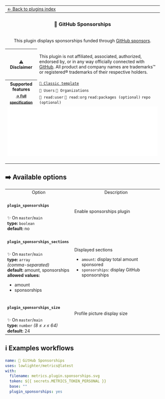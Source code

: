 <!--header-->
<table>
  <tr><td colspan="2"><a href="/README.md#-plugins">← Back to plugins index</a></td></tr>
  <tr><th colspan="2"><h3>💝 GitHub Sponsorships</h3></th></tr>
  <tr><td colspan="2" align="center"><p>This plugin displays sponsorships funded through <a href="https://github.com/sponsors/">GitHub sponsors</a>.</p>
</td></tr>
  <tr><th>⚠️ Disclaimer</th><td><p>This plugin is not affiliated, associated, authorized, endorsed by, or in any way officially connected with <a href="https://github.com">GitHub</a>.
All product and company names are trademarks™ or registered® trademarks of their respective holders.</p>
</td></tr>
  <tr>
    <th rowspan="3">Supported features<br><sub><a href="metadata.yml">→ Full specification</a></sub></th>
    <td><a href="/source/templates/classic/README.md"><code>📗 Classic template</code></a></td>
  </tr>
  <tr>
    <td><code>👤 Users</code> <code>👥 Organizations</code></td>
  </tr>
  <tr>
    <td><code>🔑 read:user</code> <code>🔑 read:org</code> <code>read:packages (optional)</code> <code>repo (optional)</code></td>
  </tr>
  <tr>
    <td colspan="2" align="center">
      <img src="https://github.com/lowlighter/metrics/blob/examples/metrics.plugin.sponsorships.svg" alt=""></img>
      <img width="900" height="1" alt="">
    </td>
  </tr>
</table>
<!--/header-->

## ➡️ Available options

<!--options-->
<table>
  <tr>
    <td align="center" nowrap="nowrap">Option</i></td><td align="center" nowrap="nowrap">Description</td>
  </tr>
  <tr>
    <td nowrap="nowrap"><h4><code>plugin_sponsorships</code></h4></td>
    <td rowspan="2"><p>Enable sponsorships plugin</p>
<img width="900" height="1" alt=""></td>
  </tr>
  <tr>
    <td nowrap="nowrap">✨ On <code>master</code>/<code>main</code><br>
<b>type:</b> <code>boolean</code>
<br>
<b>default:</b> no<br></td>
  </tr>
  <tr>
    <td nowrap="nowrap"><h4><code>plugin_sponsorships_sections</code></h4></td>
    <td rowspan="2"><p>Displayed sections</p>
<ul>
<li><code>amount</code>: display total amount sponsored</li>
<li><code>sponsorships</code>: display GitHub sponsorships</li>
</ul>
<img width="900" height="1" alt=""></td>
  </tr>
  <tr>
    <td nowrap="nowrap">✨ On <code>master</code>/<code>main</code><br>
<b>type:</b> <code>array</code>
<i>(comma-separated)</i>
<br>
<b>default:</b> amount, sponsorships<br>
<b>allowed values:</b><ul><li>amount</li><li>sponsorships</li></ul></td>
  </tr>
  <tr>
    <td nowrap="nowrap"><h4><code>plugin_sponsorships_size</code></h4></td>
    <td rowspan="2"><p>Profile picture display size</p>
<img width="900" height="1" alt=""></td>
  </tr>
  <tr>
    <td nowrap="nowrap">✨ On <code>master</code>/<code>main</code><br>
<b>type:</b> <code>number</code>
<i>(8 ≤
𝑥
≤ 64)</i>
<br>
<b>default:</b> 24<br></td>
  </tr>
</table>
<!--/options-->

## ℹ️ Examples workflows

<!--examples-->
```yaml
name: 💝 GitHub Sponsorships
uses: lowlighter/metrics@latest
with:
  filename: metrics.plugin.sponsorships.svg
  token: ${{ secrets.METRICS_TOKEN_PERSONAL }}
  base: ""
  plugin_sponsorships: yes

```
<!--/examples-->
